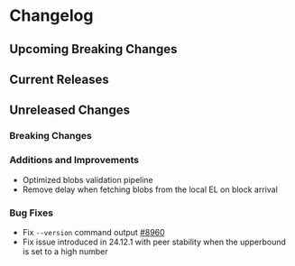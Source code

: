 # Changelog

## Upcoming Breaking Changes

## Current Releases

## Unreleased Changes

### Breaking Changes

### Additions and Improvements
- Optimized blobs validation pipeline
- Remove delay when fetching blobs from the local EL on block arrival

### Bug Fixes
- Fix `--version` command output [#8960](https://github.com/Consensys/teku/issues/8960)
- Fix issue introduced in 24.12.1 with peer stability when the upperbound is set to a high number